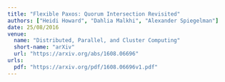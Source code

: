 ```yaml
---
title: "Flexible Paxos: Quorum Intersection Revisited"
authors: ["Heidi Howard", "Dahlia Malkhi", "Alexander Spiegelman"]
date: 25/08/2016
venue:
  name: "Distributed, Parallel, and Cluster Computing"
  short-name: "arXiv"
  url: "https://arxiv.org/abs/1608.06696"
urls:
  pdf: "https://arxiv.org/pdf/1608.06696v1.pdf"
---
```

